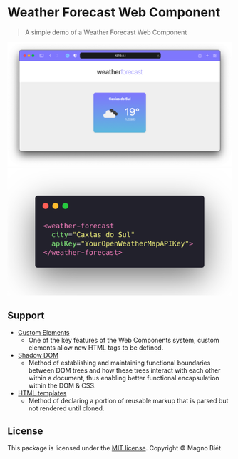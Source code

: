 # Weather Forecast Web Component

> A simple demo of a Weather Forecast Web Component

![Preview image](screenshot.png)
![Sample code](code.png)

## Support

- [Custom Elements](https://caniuse.com/custom-elementsv1)
  - One of the key features of the Web Components system, custom elements allow new HTML tags to be defined.
- [Shadow DOM](https://caniuse.com/shadowdomv1)
  - Method of establishing and maintaining functional boundaries between DOM trees and how these trees interact with each other within a document, thus enabling better functional encapsulation within the DOM & CSS.
- [HTML templates](https://caniuse.com/template)
  - Method of declaring a portion of reusable markup that is parsed but not rendered until cloned.

## License

This package is licensed under the [MIT license](https://magno.mit-license.org/2021). Copyright © Magno Biét
